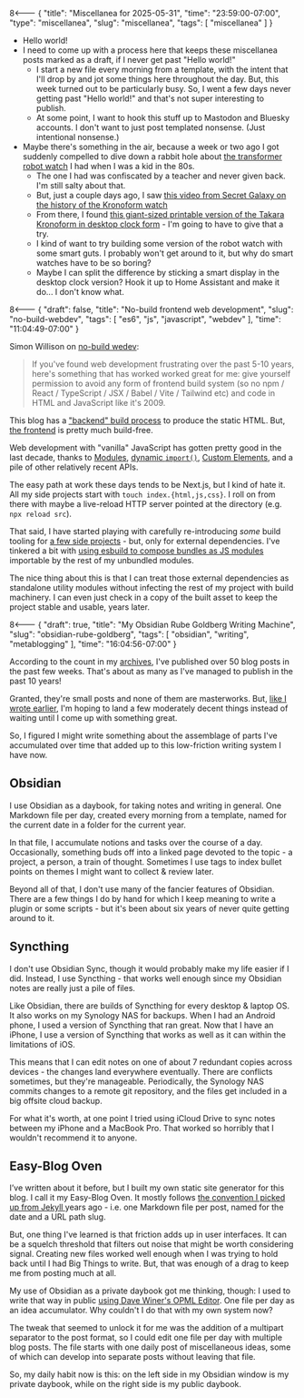8<--- { "title": "Miscellanea for 2025-05-31", "time": "23:59:00-07:00", "type": "miscellanea", "slug": "miscellanea", "tags": [ "miscellanea" ] }

- Hello world!
- I need to come up with a process here that keeps these miscellanea posts marked as a draft, if I never get past "Hello world!"
	- I start a new file every morning from a template, with the intent that I'll drop by and jot some things here throughout the day. But, this week turned out to be particularly busy. So, I went a few days never getting past "Hello world!" and that's not super interesting to publish.
	- At some point, I want to hook this stuff up to Mastodon and Bluesky accounts. I don't want to just post templated nonsense. (Just intentional nonsense.)
- Maybe there's something in the air, because a week or two ago I got suddenly compelled to dive down a rabbit hole about [the transformer robot watch](https://tfwiki.net/wiki/Kronoform) I had when I was a kid in the 80s.
	- The one I had was confiscated by a teacher and never given back. I'm still salty about that.
	- But, just a couple days ago, I saw [this video from Secret Galaxy on the history of the Kronoform watch](https://www.youtube.com/watch?v=Xe5umc6Jha4)
	- From there, I found [this giant-sized printable version of the Takara Kronoform in desktop clock form](https://www.printables.com/model/962592-takara-mc-06-kronoform-the-desktop-clock) - I'm going to have to give that a try.
	- I kind of want to try building some version of the robot watch with some smart guts. I probably won't get around to it, but why do smart watches have to be so boring?
	- Maybe I can split the difference by sticking a smart display in the desktop clock version? Hook it up to Home Assistant and make it do... I don't know what.

8<--- { "draft": false, "title": "No-build frontend web development", "slug": "no-build-webdev", "tags": [ "es6", "js", "javascript", "webdev" ], "time": "11:04:49-07:00" }

Simon Willison on [no-build wedev](https://simonwillison.net/2025/May/31/no-build/):

> If you've found web development frustrating over the past 5-10 years, here's something that has worked worked great for me: give yourself permission to avoid any form of frontend build system (so no npm / React / TypeScript / JSX / Babel / Vite / Tailwind etc) and code in HTML and JavaScript like it's 2009.

This blog has a ["backend" build process](https://github.com/lmorchard/blog.lmorchard.com/blob/main/index.js) to produce the static HTML. But, [the frontend](https://github.com/lmorchard/blog.lmorchard.com/blob/main/content/public/index.js) is pretty much build-free. 

Web development with "vanilla" JavaScript has gotten pretty good in the last decade, thanks to [Modules](https://developer.mozilla.org/en-US/docs/Web/JavaScript/Guide/Modules), [dynamic `import()`](https://developer.mozilla.org/en-US/docs/Web/JavaScript/Reference/Operators/import), [Custom Elements](https://developer.mozilla.org/en-US/docs/Web/API/Web_components/Using_custom_elements), and a pile of other relatively recent APIs. 

The easy path at work these days tends to be Next.js, but I kind of hate it. All my side projects start with `touch index.{html,js,css}`.  I roll on from there with maybe a live-reload HTTP server pointed at the directory (e.g. `npx reload src`).

That said, I have started playing with carefully re-introducing *some* build tooling for [a few side projects](https://blog.lmorchard.com/2025/04/25/sketches-as-web-components/index.html) - but, only for external dependencies. I've tinkered a bit with [using esbuild to compose bundles as JS modules](https://github.com/lmorchard/sketches-v03/blob/main/build.js) importable by the rest of my unbundled modules. 

The nice thing about this is that I can treat those external dependencies as standalone utility modules without infecting the rest of my project with build machinery. I can even just check in a copy of the built asset to keep the project stable and usable, years later.

8<--- { "draft": true, "title": "My Obsidian Rube Goldberg Writing Machine", "slug": "obsidian-rube-goldberg", "tags": [ "obsidian", "writing", "metablogging" ], "time": "16:04:56-07:00" }

According to the count in my [archives](https://blog.lmorchard.com/archives.html), I've published over 50 blog posts in the past few weeks. That's about as many as I've managed to publish in the past 10 years!

Granted, they're small posts and none of them are masterworks. But, [like I wrote earlier](https://blog.lmorchard.com/2025/05/09/blogging-elsewhere-than-into-the-void/), I'm hoping to land a few moderately decent things instead of waiting until I come up with something great.

So, I figured I might write something about the assemblage of parts I've accumulated over time that added up to this low-friction writing system I have now.

## Obsidian

I use Obsidian as a daybook, for taking notes and writing in general. One Markdown file per day, created every morning from a template, named for the current date in a folder for the current year.

In that file, I accumulate notions and tasks over the course of a day. Occasionally, something buds off into a linked page devoted to the topic - a project, a person, a train of thought. Sometimes I use tags to index bullet points on themes I might want to collect & review later.

Beyond all of that, I don't use many of the fancier features of Obsidian. There are a few things I do by hand for which I keep meaning to write a plugin or some scripts - but it's been about six years of never quite getting around to it.

## Syncthing

I don't use Obsidian Sync, though it would probably make my life easier if I did. Instead, I use Syncthing - that works well enough since my Obsidian notes are really just a pile of files.

Like Obsidian, there are builds of Syncthing for every desktop & laptop OS. It also works on my Synology NAS for backups. When I had an Android phone, I used a version of Syncthing that ran great. Now that I have an iPhone, I use a version of Syncthing that works as well as it can within the limitations of iOS.

This means that I can edit notes on one of about 7 redundant copies across devices - the changes land everywhere eventually. There are conflicts sometimes, but they're manageable. Periodically, the Synology NAS commits changes to a remote git repository, and the files get included in a big offsite cloud backup.

For what it's worth, at one point I tried using iCloud Drive to sync notes between my iPhone and a MacBook Pro. That worked so horribly that I wouldn't recommend it to anyone.

## Easy-Blog Oven

I’ve written about it before, but I built my own static site generator for this blog. I call it my Easy-Blog Oven. It mostly follows [the convention I picked up from Jekyll ](https://jekyllrb.com/docs/posts/) years ago - i.e. one Markdown file per post, named for the date and a URL path slug.

But, one thing I've learned is that friction adds up in user interfaces. It can be a squelch threshold that filters out noise that might be worth considering signal. Creating new files worked well enough when I was trying to hold back until I had Big Things to write. But, that was enough of a drag to keep me from posting much at all.

My use of Obsidian as a private daybook got me thinking, though: I used to write that way in public [using Dave Winer's OPML Editor](https://blog.lmorchard.com/2025/05/09/new-blog-a-lot-like-the-old/). One file per day as an idea accumulator. Why couldn't I do that with my own system now?

The tweak that seemed to unlock it for me was the addition of a multipart separator to the post format, so I could edit one file per day with multiple blog posts. The file starts with one daily post of miscellaneous ideas, some of which can develop into separate posts without leaving that file.

So, my daily habit now is this: on the left side in my Obsidian window is my private daybook, while on the right side is my public daybook.